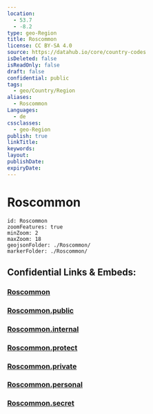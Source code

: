 ```yaml
---
location:
  - 53.7
  - -8.2
type: geo-Region
title: Roscommon
license: CC BY-SA 4.0
source: https://datahub.io/core/country-codes
isDeleted: false
isReadOnly: false
draft: false
confidential: public
tags:
  - geo/Country/Region
aliases:
  - Roscommon
Languages:
  - de
cssclasses:
  - geo-Region
publish: true
linkTitle:
keywords:
layout:
publishDate:
expiryDate:
---
```


# Roscommon

```leaflet
id: Roscommon
zoomFeatures: true 
minZoom: 2 
maxZoom: 18
geojsonFolder: ./Roscommon/
markerFolder: ./Roscommon/
```


## Confidential Links & Embeds: 

### [Roscommon](/_Standards/Earth/Continent/Europe/Europe~North/Ireland/Ireland,Provinces/Connacht/Roscommon.md) 

### [Roscommon.public](/_public/Earth/Continent/Europe/Europe~North/Ireland/Ireland,Provinces/Connacht/Roscommon.public.md) 

### [Roscommon.internal](/_internal/Earth/Continent/Europe/Europe~North/Ireland/Ireland,Provinces/Connacht/Roscommon.internal.md) 

### [Roscommon.protect](/_protect/Earth/Continent/Europe/Europe~North/Ireland/Ireland,Provinces/Connacht/Roscommon.protect.md) 

### [Roscommon.private](/_private/Earth/Continent/Europe/Europe~North/Ireland/Ireland,Provinces/Connacht/Roscommon.private.md) 

### [Roscommon.personal](/_personal/Earth/Continent/Europe/Europe~North/Ireland/Ireland,Provinces/Connacht/Roscommon.personal.md) 

### [Roscommon.secret](/_secret/Earth/Continent/Europe/Europe~North/Ireland/Ireland,Provinces/Connacht/Roscommon.secret.md)

